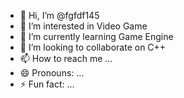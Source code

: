 - 👋 Hi, I’m @fgfdf145
- 👀 I’m interested in Video Game
- 🌱 I’m currently learning Game Engine
- 💞️ I’m looking to collaborate on C++
- 📫 How to reach me ...
- 😄 Pronouns: ...
- ⚡ Fun fact: ...

<!---
fgfdf145/fgfdf145 is a ✨ special ✨ repository because its `README.md` (this file) appears on your GitHub profile.
You can click the Preview link to take a look at your changes.
--->
